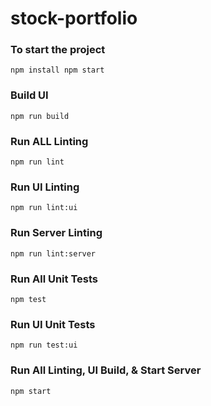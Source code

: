 # stock-portfolio

### To start the project
`npm install
 npm start
`

### Build UI
`npm run build`

### Run ALL Linting
`npm run lint`

### Run UI Linting
`npm run lint:ui`

### Run Server Linting
`npm run lint:server`

### Run All Unit Tests
`npm test`

### Run UI Unit Tests
`npm run test:ui`

### Run All Linting, UI Build, & Start Server
`npm start`
